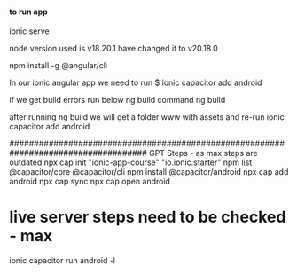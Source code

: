 #### to run app

ionic serve

node version used is v18.20.1 have changed it to v20.18.0

npm install -g @angular/cli

In our ionic angular app we need to run
$ ionic capacitor add android

if we get build errors run below ng build command
ng build

after running ng build we will get a folder www with assets and re-run ionic capacitor add android

####################################################################################
GPT Steps - as max steps are outdated
npx cap init "ionic-app-course" "io.ionic.starter"
npm list @capacitor/core @capacitor/cli
npm install @capacitor/android
npx cap add android
npx cap sync
npx cap open android

# live server steps need to be checked - max

ionic capacitor run android -l
